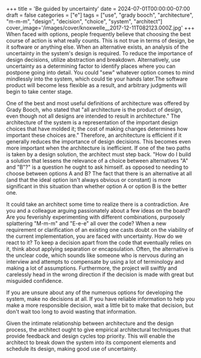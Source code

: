 +++
title = 'Be guided by uncertainty'
date = 2024-07-01T00:00:00-07:00
draft = false
categories = ["e"]
tags = ["use", "grady booch", "architecture", "m-m-m", "design", "decision", "choice", "system", "architect"]
cover_image='/images/cover/knoxwelle__2017-12-11T082123.000Z.jpg'
+++
When faced with options, people frequently believe that choosing the best course of action is what really counts. This is not true in terms of design, be it software or anything else. When an alternative exists, an analysis of the uncertainty in the system's design is required. To reduce the importance of design decisions, utilize abstraction and breakdown. Alternatively, use uncertainty as a determining factor to identify places where you can postpone going into detail. You could "sew" whatever option comes to mind mindlessly into the system, which could tie your hands later.The software product will become less flexible as a result, and arbitrary judgments will begin to take center stage.

One of the best and most useful definitions of architecture was offered by Grady Booch, who stated that "all architecture is the product of design, even though not all designs are intended to result in architecture." The architecture of the system is a representation of the important design choices that have molded it; the cost of making changes determines how important these choices are." Therefore, an architecture is efficient if it generally reduces the importance of design decisions. This becomes even more important when the architecture is inefficient. If one of the two paths is taken by a design solution, the architect must step back. "How do I build a solution that lessens the relevance of a choice between alternatives "A" and "B"?" is a question he ought to ask himself. as opposed to needing to choose between options A and B? The fact that there is an alternative at all (and that the ideal option isn't always obvious or constant) is more significant in this situation than whether option A or option B is the better one. 

It could take an architect some time to realize there is a contradiction. Are you and a colleague arguing passionately about a few ideas on the board? Are you feverishly experimenting with different combinations, purposely splattering "M-m-m" and "E-e-e" all over the code? When a new requirement or clarification of an existing one casts doubt on the viability of the current implementation, you are faced with uncertainty. How do we react to it? To keep a decision apart from the code that eventually relies on it, think about applying separation or encapsulation. Often, the alternative is the unclear code, which sounds like someone who is nervous during an interview and attempts to compensate by using a lot of terminology and making a lot of assumptions. Furthermore, the project will swiftly and carelessly head in the wrong direction if the decision is made with great but misguided confidence.

 If you are unsure about any of the numerous options for developing the system, make no decisions at all. If you have reliable information to help you make a more responsible decision, wait a little bit to make that decision, but don't wait too long to avoid wasting that information.

Given the intimate relationship between architecture and the design process, the architect ought to give empirical architectural techniques that provide feedback and design cycles top priority. This will enable the architect to break down the system into its component elements and schedule its design, making good use of uncertainty.